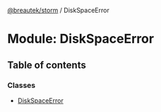 [@breautek/storm](../README.md) / DiskSpaceError

# Module: DiskSpaceError

## Table of contents

### Classes

- [DiskSpaceError](../classes/diskspaceerror.diskspaceerror-1.md)
